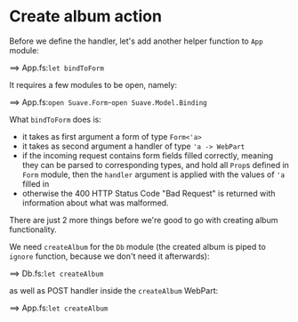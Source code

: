 # Create album action

Before we define the handler, let's add another helper function to `App` module:

==> App.fs:`let bindToForm`

It requires a few modules to be open, namely:

==> App.fs:`open Suave.Form`-`open Suave.Model.Binding`

What `bindToForm` does is:

- it takes as first argument a form of type `Form<'a>`
- it takes as second argument a handler of type `'a -> WebPart`
- if the incoming request contains form fields filled correctly, meaning they can be parsed to corresponding types, and hold all `Prop`s defined in `Form` module, then the `handler` argument is applied with the values of `'a` filled in
- otherwise the 400 HTTP Status Code "Bad Request" is returned with information about what was malformed.

There are just 2 more things before we're good to go with creating album functionality.

We need `createAlbum` for the `Db` module (the created album is piped to `ignore` function, because we don't need it afterwards):

==> Db.fs:`let createAlbum`

as well as POST handler inside the `createAlbum` WebPart:

==> App.fs:`let createAlbum`


